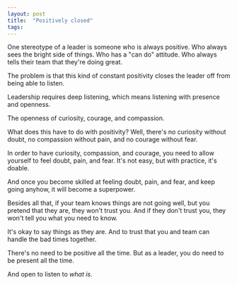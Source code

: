 ```yaml
---
layout: post
title:  "Positively closed"
tags: 
---
```


One stereotype of a leader is someone who is always positive. Who always sees the bright side of things. Who has a "can do" attitude. Who always tells their team that they're doing great.

The problem is that this kind of constant positivity closes the leader off from being able to listen.

Leadership requires deep listening, which means listening with presence and openness.

The openness of curiosity, courage, and compassion.

What does this have to do with positivity? Well,  there's no curiosity without doubt, no compassion without pain, and no courage without fear.

In order to have curiosity, compassion, and courage, you need to allow yourself to feel doubt, pain, and fear. It's not easy, but with practice, it's doable.

And once you become skilled at feeling doubt, pain, and fear, and keep going anyhow, it will become a superpower.

Besides all that, if your team knows things are not going well, but you pretend that they are, they won't trust you. And if they don't trust you, they won't tell you what you need to know.

It's okay to say things as they are. And to trust that you and team can handle the bad times together.

There's no need to be positive all the time. But as a leader, you do need to be present all the time.

And open to listen to *what is.*